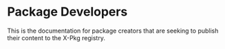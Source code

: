 # Package Developers

This is the documentation for package creators that are seeking to publish their content to the X-Pkg registry.